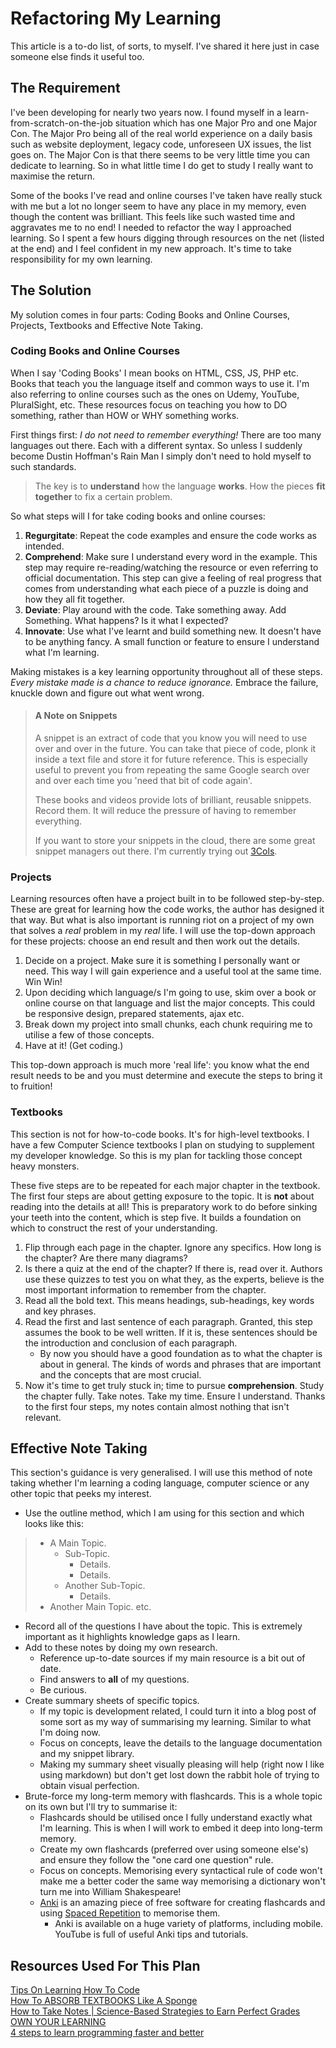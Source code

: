 # Refactoring My Learning
This article is a to-do list, of sorts, to myself. I've shared it here just in case someone else finds it useful too.

## The Requirement
I've been developing for nearly two years now. I found myself in a learn-from-scratch-on-the-job situation which has one Major Pro and one Major Con. The Major Pro being all of the real world experience on a daily basis such as website deployment, legacy code, unforeseen UX issues, the list goes on. The Major Con is that there seems to be very little time you can dedicate to learning. So in what little time I do get to study I really want to maximise the return.

Some of the books I've read and online courses I've taken have really stuck with me but a lot no longer seem to have any place in my memory, even though the content was brilliant. This feels like such wasted time and aggravates me to no end! I needed to refactor the way I approached learning. So I spent a few hours digging through resources on the net (listed at the end) and I feel confident in my new approach. It's time to take responsibility for my own learning.


## The Solution
My solution comes in four parts: Coding Books and Online Courses, Projects, Textbooks and Effective Note Taking.


### Coding Books and Online Courses
When I say 'Coding Books' I mean books on HTML, CSS, JS, PHP etc. Books that teach you the language itself and common ways to use it. I'm also referring to online courses such as the ones on Udemy, YouTube, PluralSight, etc. These resources focus on teaching you how to DO something, rather than HOW or WHY something works.

First things first: *I do not need to remember everything!* There are too many languages out there. Each with a different syntax. So unless I suddenly become Dustin Hoffman's Rain Man I simply don't need to hold myself to such standards.

>The key is to **understand** how the language **works**. How the pieces **fit together** to fix a certain problem.

So what steps will I for take coding books and online courses:
1. **Regurgitate**: Repeat the code examples and ensure the code works as intended.
2. **Comprehend**: Make sure I understand every word in the example. This step may require re-reading/watching the resource or even referring to official documentation. This step can give a feeling of real progress that comes from understanding what each piece of a puzzle is doing and how they all fit together.
3. **Deviate**: Play around with the code. Take something away. Add Something. What happens? Is it what I expected?
4. **Innovate**: Use what I've learnt and build something new. It doesn't have to be anything fancy. A small function or feature to ensure I understand what I'm learning.

Making mistakes is a key learning opportunity throughout all of these steps. *Every mistake made is a chance to reduce ignorance.* Embrace the failure, knuckle down and figure out what went wrong.

> #### A Note on Snippets
> A snippet is an extract of code that you know you will need to use over and over in the future. You can take that piece of code, plonk it inside a text file and store it for future reference. This is especially useful to prevent you from repeating the same Google search over and over each time you 'need that bit of code again'.
>
>These books and videos provide lots of brilliant, reusable snippets. Record them. It will reduce the pressure of having to remember everything.
>
> If you want to store your snippets in the cloud, there are some great snippet managers out there. I'm currently trying out [3Cols](https://3cols.com/).


### Projects

Learning resources often have a project built in to be followed step-by-step. These are great for learning how the code works, the author has designed it that way. But what is also important is running riot on a project of my own that solves a *real* problem in my *real* life. I will use the top-down approach for these projects: choose an end result and then work out the details.

1. Decide on a project. Make sure it is something I personally want or need. This way I will gain experience and a useful tool at the same time. Win Win!
2. Upon deciding which language/s I'm going to use, skim over a book or online course on that language and list the major concepts. This could be responsive design, prepared statements, ajax etc.
3. Break down my project into small chunks, each chunk requiring me to utilise a few of those concepts.
4. Have at it! (Get coding.)

This top-down approach is much more 'real life': you know what the end result needs to be and you must determine and execute the steps to bring it to fruition!


### Textbooks

This section is not for how-to-code books. It's for high-level textbooks. I have a few Computer Science textbooks I plan on studying to supplement my developer knowledge. So this is my plan for tackling those concept heavy monsters.

These five steps are to be repeated for each major chapter in the textbook. The first four steps are about getting exposure to the topic. It is **not** about reading into the details at all! This is preparatory work to do before sinking your teeth into the content, which is step five. It builds a foundation on which to construct the rest of your understanding.

1. Flip through each page in the chapter. Ignore any specifics. How long is the chapter? Are there many diagrams?
2. Is there a quiz at the end of the chapter? If there is, read over it. Authors use these quizzes to test you on what they, as the experts, believe is the most important information to remember from the chapter.
3. Read all the bold text. This means headings, sub-headings, key words and key phrases.
4. Read the first and last sentence of each paragraph. Granted, this step assumes the book to be well written. If it is, these sentences should be the introduction and conclusion of each paragraph.
   * By now you should have a good foundation as to what the chapter is about in general. The kinds of words and phrases that are important and the concepts that are most crucial.
5. Now it's time to get truly stuck in; time to pursue **comprehension**. Study the chapter fully. Take notes. Take my time. Ensure I understand. Thanks to the first four steps, my notes contain almost nothing that isn't relevant.


## Effective Note Taking
This section's guidance is very generalised. I will use this method of note taking whether I'm learning a coding language, computer science or any other topic that peeks my interest.

* Use the outline method, which I am using for this section and which looks like this:
>  * A Main Topic.
>    * Sub-Topic.
>      * Details.
>      * Details.
>    * Another Sub-Topic.
>      * Details.
>  * Another Main Topic. etc.

* Record all of the questions I have about the topic. This is extremely important as it highlights knowledge gaps as I learn.
* Add to these notes by doing my own research.
  *  Reference up-to-date sources if my main resource is a bit out of date.
  *  Find answers to **all** of my questions.
  *  Be curious.
*  Create summary sheets of specific topics.
   *  If my topic is development related, I could turn it into a blog post of some sort as my way of summarising my learning. Similar to what I'm doing now.
   *  Focus on concepts, leave the details to the language documentation and my snippet library.
   *  Making my summary sheet visually pleasing will help (right now I like using markdown) but don't get lost down the rabbit hole of trying to obtain visual perfection.
*  Brute-force my long-term memory with flashcards. This is a whole topic on its own but I'll try to summarise it:
   *  Flashcards should be utilised once I fully understand exactly what I'm learning. This is when I will work to embed it deep into long-term memory.
   *  Create my own flashcards (preferred over using someone else's) and ensure they follow the "one card one question" rule.
   *  Focus on concepts. Memorising every syntactical rule of code won't make me a better coder the same way memorising a dictionary won't turn me into William Shakespeare!
   *  [Anki](https://apps.ankiweb.net/) is an amazing piece of free software for creating flashcards and using [Spaced Repetition](https://en.wikipedia.org/wiki/Spaced_repetition) to memorise them.
      *  Anki is available on a huge variety of platforms, including mobile. YouTube is full of useful Anki tips and tutorials.

## Resources Used For This Plan
[Tips On Learning How To Code](https://www.youtube.com/watch?v=0wHyoBPc6zs)  
[How To ABSORB TEXTBOOKS Like A Sponge](https://youtu.be/nqYmmZKY4sA)  
[How to Take Notes | Science-Based Strategies to Earn Perfect Grades](https://youtu.be/QUndnWBR0A0)  
[OWN YOUR LEARNING](https://youtu.be/br0jghA4JEw)  
[4 steps to learn programming faster and better](https://medium.com/swlh/4-steps-to-learn-programming-faster-and-better-quarantine-edition-76565c3a0783)